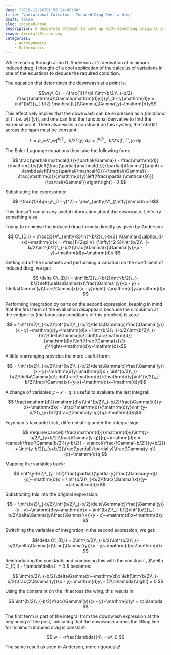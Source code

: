 ```yaml
---
date: "2016-12-26T01:55:24+05:30"
title: "Variational Calculus — Induced Drag Over a Wing"
draft: false
slug: induced-drag
description: A desperate attempt to come up with something original in aerodynamics using studies from physics, only having found it to be already discovered in the 1960s.
image: AircraftStream.svg
categories: 
    - Aerodynamics
    - Mathematics
---
```


While reading through John D. Anderson Jr.'s derivation of minimum induced drag, I thought of a cool application of the calculus of variations in one of the equations to deduce the required condition.

The equation that determines the downwash at a point is:

$$w(y\_0) = -\frac{1}{4\pi }\int^{b/2}\_{-b/2} \frac{(\mathrm{d}\Gamma/\mathrm{d}y)}{y\_0 - y}\mathrm{d}y = \int^{b/2}\_{-b/2} \mathcal{L}(\Gamma,\Gamma',y)~\mathrm{d}y$$ 

This effectively implies that the downwash can be expressed as a *functional* of $\Gamma$, i.e. $w\left[\Gamma(y)\right]$, and one can find the functional derivative to find the extremal point. There also exists a constraint on this system, the total lift across the span must be constant:

$$ L = \rho\_{\infty} V\_{\infty}\int^{b/2}\_{-b/2} \Gamma(y)~\mathrm{d}y = \int^{b/2}\_{-b/2} \mathcal{G}(\Gamma,\Gamma',y)~\mathrm{d}y$$

The Euler-Lagrange equations thus take the following form:

$$ \frac{\partial{\mathcal{L}}}{\partial{\Gamma}} - \frac{\mathrm{d}}{\mathrm{d}y}\left(\frac{\partial{\mathcal{L}}}{\partial{\Gamma'}}\right) + \lambda\left[\frac{\partial{\mathcal{G}}}{\partial{\Gamma}} - \frac{\mathrm{d}}{\mathrm{d}y}\left(\frac{\partial{\mathcal{G}}}{\partial{\Gamma'}}\right)\right]= 0 $$

Substituting the expressions:

$$ -\frac{1}{4\pi  (y\_0 - y)^2} + \rho\_{\infty}V\_{\infty}\lambda = 0$$

This doesn't contain any useful information about the downwash. Let's try something else.

Trying to minimise the induced drag formula directly as given by Anderson:

$$ C\_{D,i} = \frac{2}{V\_{\infty}S}\int^{b/2}\_{-b/2} \Gamma(x)\alpha\_{i}(x)~\mathrm{d}x = \frac{1}{2\pi V\_{\infty}^2 S}\int^{b/2}\_{-b/2}\int^{b/2}\_{-b/2}\frac{\Gamma(x)\Gamma'(y)}{x - y}~\mathrm{d}y~\mathrm{d}x $$

Getting rid of the constants and performing a variation on the coefficient of induced drag, we get:

$$ \delta C\_{D,i} = \int^{b/2}\_{-b/2}\int^{b/2}\_{-b/2}\left(\delta\Gamma(x)\frac{\Gamma'(y)}{x - y} + \delta\Gamma'(y)\frac{\Gamma(x)}{x - y}\right) ~\mathrm{d}y~\mathrm{d}x $$

Performing integration by parts on the second expression, keeping in mind that the first term of the evaluation disappears because the circulation at the endpoints (the boundary conditions of this problem) is zero:

$$ = \int^{b/2}\_{-b/2}\int^{b/2}\_{-b/2}\delta\Gamma(x)\frac{\Gamma'(y)}{x - y}~\mathrm{d}y~\mathrm{d}x - \int^{b/2}\_{-b/2}\int^{b/2}\_{-b/2}\delta\Gamma(y)\cdot\frac{\mathrm{d}}{\mathrm{d}y}\left(\frac{\Gamma(x)}{x-y}\right)~\mathrm{d}y~\mathrm{d}x$$

A little rearranging provides the more useful form:

$$ = \int^{b/2}\_{-b/2}\int^{b/2}\_{-b/2}\delta\Gamma(x)\frac{\Gamma'(y)}{x - y}~\mathrm{d}y~\mathrm{d}x + \int^{b/2}\_{-b/2}\delta\Gamma(y)\cdot\frac{\mathrm{d}}{\mathrm{d}y}\int^{b/2}\_{-b/2}\frac{\Gamma(x)}{y-x}~\mathrm{d}x~\mathrm{d}y$$

A change of variables $y-x = q$ is useful to evaluate the last integral:

$$ \frac{\mathrm{d}}{\mathrm{d}y}\int^{b/2}\_{-b/2}\frac{\Gamma(x)}{y-x}~\mathrm{d}x = \frac{\mathrm{d}}{\mathrm{d}y}\int^{y-b/2}\_{y+b/2}\frac{\Gamma(y-q)}{q}~\mathrm{d}q$$

Feynman's favourite trick, differentiating under the integral sign:

$$ \require{cancel} \frac{\mathrm{d}}{\mathrm{d}y}\int^{y-b/2}\_{y+b/2}\frac{\Gamma(y-q)}{q}~\mathrm{d}q = \cancel{\frac{\Gamma(b/2)}{y-b/2}} - \cancel{\frac{\Gamma(-b/2)}{y+b/2}} + \int^{y-b/2}\_{y+b/2}\frac{\partial}{\partial y}\frac{\Gamma(y-q)}{q}~\mathrm{d}q $$

Mapping the variables back:

$$ \int^{y-b/2}\_{y+b/2}\frac{\partial}{\partial y}\frac{\Gamma(y-q)}{q}~\mathrm{d}q = \int^{b/2}\_{-b/2}\frac{\Gamma'(x)}{y-x}~\mathrm{d}x$$

Substituting this into the original expression:

$$ = \int^{b/2}\_{-b/2}\int^{b/2}\_{-b/2}\delta\Gamma(x)\frac{\Gamma'(y)}{x - y}~\mathrm{d}y~\mathrm{d}x + \int^{b/2}\_{-b/2}\int^{b/2}\_{-b/2}\delta\Gamma(y)\frac{\Gamma'(x)}{y - x}~\mathrm{d}x~\mathrm{d}y $$

Switching the variables of integration in the second expression, we get:

$$\delta C\_{D,i} = 2\int^{b/2}\_{-b/2}\int^{b/2}\_{-b/2}\delta\Gamma(x)\frac{\Gamma'(y)}{x - y}~\mathrm{d}y~\mathrm{d}x $$

Reintroducing the constants and combining this with the constraint, $\delta C\_{D,i} - \lambda\delta L = 0 $ becomes:

$$ \int^{b/2}\_{-b/2}\delta\Gamma(x)~\mathrm{d}x \left[\int^{b/2}\_{-b/2}\frac{2\Gamma'(y)}{x - y}~\mathrm{d}y\ - {2\pi\lambda}\right] = 0 $$

Using the constraint on the lift across the wing, this results in:

$$ \int^{b/2}\_{-b/2}\frac{\Gamma'(y)}{x - y}~\mathrm{d}y\ = \pi\lambda $$

The first term is part of the integral from the downwash expression at the beginning of the post, indicating that the downwash across the lifting line for minimum induced drag is constant:

$$ w = -\frac{\lambda}{4} = w\_0 $$

The same result as seen in Anderson, more rigorously!